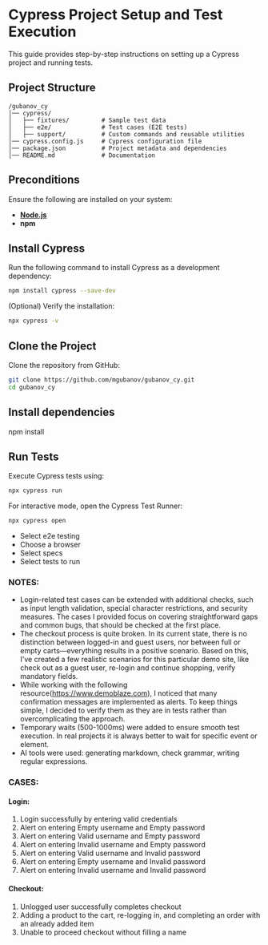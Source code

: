 # Cypress Project Setup and Test Execution

This guide provides step-by-step instructions on setting up a Cypress project and running tests.
## Project Structure
```
/gubanov_cy
│── cypress/
│   ├── fixtures/         # Sample test data
│   ├── e2e/              # Test cases (E2E tests)
│   ├── support/          # Custom commands and reusable utilities
│── cypress.config.js     # Cypress configuration file
│── package.json          # Project metadata and dependencies
│── README.md             # Documentation
```

## Preconditions

Ensure the following are installed on your system:

- **[Node.js](https://nodejs.org/)**
- **npm**

## Install Cypress
Run the following command to install Cypress as a development dependency:

```sh
npm install cypress --save-dev
```

(Optional) Verify the installation:

```sh
npx cypress -v
```

## Clone the Project
Clone the repository from GitHub:

```sh
git clone https://github.com/mgubanov/gubanov_cy.git
cd gubanov_cy
```

## Install dependencies
npm install

## Run Tests
Execute Cypress tests using:

```sh
npx cypress run
```

For interactive mode, open the Cypress Test Runner:

```sh
npx cypress open
```
- Select e2e testing
- Choose a browser
- Select specs
- Select tests to run


### NOTES:
* Login-related test cases can be extended with additional checks, such as input length validation, special character restrictions, and security measures. The cases I provided focus on covering straightforward gaps and common bugs, that should be checked at the first place.
* The checkout process is quite broken. In its current state, there is no distinction between logged-in and guest users, nor between full or empty carts—everything results in a positive scenario. Based on this, I've created a few realistic scenarios for this particular demo site, like check out as a guest user, re-login and continue shopping, verify mandatory fields.
* While working with the following resource(https://www.demoblaze.com), I noticed that many confirmation messages are implemented as alerts. To keep things simple, I decided to verify them as they are in tests rather than overcomplicating the approach.
* Temporary waits (500-1000ms) were added to ensure smooth test execution. In real projects it is always better to wait for specific event or element.
* AI tools were used: generating markdown, check grammar, writing regular expressions.  

### CASES:
#### Login:
1. Login successfully by entering valid credentials
2. Alert on entering Empty username and Empty password
3. Alert on entering Valid username and Empty password
4. Alert on entering Invalid username and Empty password
5. Alert on entering Valid username and Invalid password
6. Alert on entering Empty username and Invalid password
7. Alert on entering Invalid username and Invalid password
#### Checkout:
1. Unlogged user successfully completes checkout
2. Adding a product to the cart, re-logging in, and completing an order with an already added item
3. Unable to proceed checkout without filling a name

